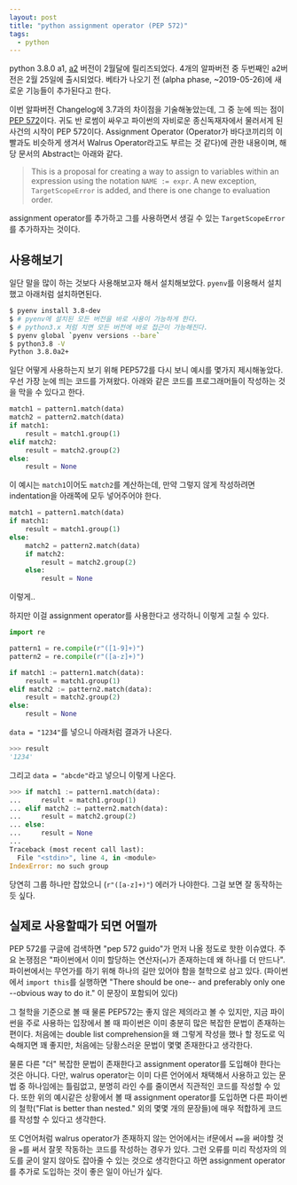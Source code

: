 ```yaml
---
layout: post
title: "python assignment operator (PEP 572)"
tags:
  - python
---
```


python 3.8.0 a1, [a2](https://www.python.org/downloads/release/python-380a2/) 버전이 2월달에 릴리즈되었다. 4개의 알파버전 중 두번째인 a2버전은 2월 25일에 출시되었다. 베타가 나오기 전 (alpha phase, ~2019-05-26)에 새로운 기능들이 추가된다고 한다.

이번 알파버전 Changelog에 3.7과의 차이점을 기술해놓았는데, 그 중 눈에 띄는 점이 [PEP 572](https://www.python.org/dev/peps/pep-0572/)이다. 귀도 반 로썸이 싸우고 파이썬의 자비로운 종신독재자에서 물러서게 된 사건의 시작이 PEP 572이다. Assignment Operator (Operator가 바다코끼리의 이빨과도 비슷하게 생겨서 Walrus Operator라고도 부르는 것 같다)에 관한 내용이며, 해당 문서의 Abstract는 아래와 같다.

> This is a proposal for creating a way to assign to variables within an expression using the notation `NAME := expr`. A new exception, `TargetScopeError` is added, and there is one change to evaluation order.

assignment operator를 추가하고 그를 사용하면서 생길 수 있는 `TargetScopeError`를 추가하자는 것이다.

## 사용해보기

일단 말을 많이 하는 것보다 사용해보고자 해서 설치해보았다. `pyenv`를 이용해서 설치했고 아래처럼 설치하면된다.

```bash
$ pyenv install 3.8-dev
$ # pyenv에 설치된 모든 버전을 바로 사용이 가능하게 한다.
$ # python3.x 처럼 치면 모든 버전에 바로 접근이 가능해진다.
$ pyenv global `pyenv versions --bare`
$ python3.8 -V
Python 3.8.0a2+
```

일단 어떻게 사용하는지 보기 위해 PEP572를 다시 보니 예시를 몇가지 제시해놓았다. 우선 가장 눈에 띄는 코드를 가져왔다. 아래와 같은 코드를 프로그래머들이 작성하는 것을 막을 수 있다고 한다.

```python
match1 = pattern1.match(data)
match2 = pattern2.match(data)
if match1:
    result = match1.group(1)
elif match2:
    result = match2.group(2)
else:
    result = None
```

이 예시는 `match1`이어도 `match2`를 계산하는데, 만약 그렇지 않게 작성하려면 indentation을 아래쪽에 모두 넣어주어야 한다.

```python
match1 = pattern1.match(data)
if match1:
    result = match1.group(1)
else:
    match2 = pattern2.match(data)
    if match2:
        result = match2.group(2)
    else:
        result = None
```

이렇게..

하지만 이걸 assignment operator를 사용한다고 생각하니 이렇게 고칠 수 있다.

```python
import re

pattern1 = re.compile(r"([1-9]+)")
pattern2 = re.compile(r"([a-z]+)")

if match1 := pattern1.match(data):
    result = match1.group(1)
elif match2 := pattern2.match(data):
    result = match2.group(2)
else:
    result = None
```

`data = "1234"`를 넣으니 아래처럼 결과가 나온다.

```python
>>> result
'1234'
```

그리고 `data = "abcde"`라고 넣으니 이렇게 나온다.

```python
>>> if match1 := pattern1.match(data):
...     result = match1.group(1)
... elif match2 := pattern2.match(data):
...     result = match2.group(2)
... else:
...     result = None
...
Traceback (most recent call last):
  File "<stdin>", line 4, in <module>
IndexError: no such group
```

당연히 그룹 하나만 잡았으니 (`r"([a-z]+)"`) 에러가 나야한다. 그걸 보면 잘 동작하는 듯 싶다.

## 실제로 사용할때가 되면 어떨까

PEP 572를 구글에 검색하면 "pep 572 guido"가 먼저 나올 정도로 핫한 이슈였다. 주요 논쟁점은 "파이썬에서 이미 할당하는 연산자(`=`)가 존재하는데 왜 하나를 더 만드나". 파이썬에서는 무언가를 하기 위해 하나의 길만 있어야 함을 철학으로 삼고 있다. (파이썬에서 `import this`를 실행하면 "There should be one-- and preferably only one --obvious way to do it." 이 문장이 포함되어 있다)

그 철학을 기준으로 볼 때 물론 PEP572는 좋지 않은 제의라고 볼 수 있지만, 지금 파이썬을 주로 사용하는 입장에서 볼 때 파이썬은 이미 충분히 많은 복잡한 문법이 존재하는 편이다. 처음에는 double list comprehension을 왜 그렇게 작성을 했나 할 정도로 익숙해지면 꽤 좋지만, 처음에는 당황스러운 문법이 몇몇 존재한다고 생각한다.

물론 다른 "더" 복잡한 문법이 존재한다고 assignment operator를 도입해야 한다는 것은 아니다. 다만, walrus operator는 이미 다른 언어에서 채택해서 사용하고 있는 문법 중 하나임에는 틀림없고, 분명히 라인 수를 줄이면서 직관적인 코드를 작성할 수 있다. 또한 위의 예시같은 상황에서 볼 때 assignment operator를 도입하면 다른 파이썬의 철학("Flat is better than nested." 외의 몇몇 개의 문장들)에 매우 적합하게 코드를 작성할 수 있다고 생각한다.

또 C언어처럼 walrus operator가 존재하지 않는 언어에서는 if문에서 `==`을 써야할 것을 `=`를 써서 잘못 작동하는 코드를 작성하는 경우가 있다. 그런 오류를 미리 작성자의 의도를 굳이 알지 않아도 잡아줄 수 있는 것으로 생각한다고 하면 assignment operator를 추가로 도입하는 것이 좋은 일이 아닌가 싶다.
